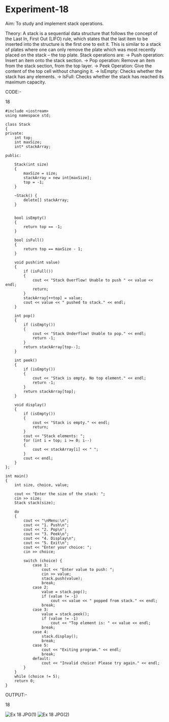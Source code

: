 # Experiment-18
Aim:
To study and implement stack operations.

Theory:
A stack is a sequential data structure that follows the concept of the Last In, First Out (LIFO) rule, which states that the last item to be inserted into the structure is the first one to exit it. This is similar to a stack of plates where one can only remove the plate which was most recently placed on the stack – the top plate.
Stack operations are:
→ Push operation: Insert an item onto the stack section.
→ Pop operation: Remove an item from the stack section, from the top layer.
→ Peek Operation: Give the content of the top cell without changing it.
→ IsEmpty: Checks whether the stack has any elements.
→ IsFull: Checks whether the stack has reached its maximum capacity.

CODE:-

18
```
#include <iostream>
using namespace std;

class Stack 
{
private:
    int top;       
    int maxSize; 
    int* stackArray; 

public:

    Stack(int size) 
    {
        maxSize = size;              
        stackArray = new int[maxSize]; 
        top = -1;                    
    }

    ~Stack() {
        delete[] stackArray;
    }

   
    bool isEmpty() 
    {
        return top == -1;
    }

    bool isFull() 
    {
        return top == maxSize - 1;
    }

    void push(int value) 
    {
        if (isFull()) 
        {
            cout << "Stack Overflow! Unable to push " << value << endl;
            return; 
        }
        stackArray[++top] = value;
        cout << value << " pushed to stack." << endl;
    }

    int pop() 
    {
        if (isEmpty()) 
        {
            cout << "Stack Underflow! Unable to pop." << endl;
            return -1;
        }
        return stackArray[top--];
    }

    int peek() 
    {
        if (isEmpty()) 
        {
            cout << "Stack is empty. No top element." << endl;
            return -1;
        }
        return stackArray[top];
    }

    void display() 
    {
        if (isEmpty()) 
        {
            cout << "Stack is empty." << endl;
            return;
        }
        cout << "Stack elements: ";
        for (int i = top; i >= 0; i--) 
        {
            cout << stackArray[i] << " ";
        }
        cout << endl;
    }
};

int main() 
{
    int size, choice, value;

    cout << "Enter the size of the stack: ";
    cin >> size; 
    Stack stack(size);

    do 
    {
        cout << "\nMenu:\n";
        cout << "1. Push\n";
        cout << "2. Pop\n";
        cout << "3. Peek\n";
        cout << "4. Display\n";
        cout << "5. Exit\n";
        cout << "Enter your choice: ";
        cin >> choice;

        switch (choice) {
            case 1: 
                cout << "Enter value to push: ";
                cin >> value; 
                stack.push(value);
                break;
            case 2:
                value = stack.pop(); 
                if (value != -1)
                    cout << value << " popped from stack." << endl;
                break;
            case 3:
                value = stack.peek();
                if (value != -1)
                    cout << "Top element is: " << value << endl;
                break;
            case 4:
                stack.display();
                break;
            case 5:
                cout << "Exiting program." << endl;
                break;
            default:
                cout << "Invalid choice! Please try again." << endl;
        }
    } 
    while (choice != 5);
    return 0;
}
```

OUTPUT:-

18

![Ex 18 JPG(1)](https://github.com/user-attachments/assets/25be4e94-d696-4b25-bd51-57414f0be576)
![Ex 18 JPG(2)](https://github.com/user-attachments/assets/8047e007-1c65-49df-ad2e-18dc8d462a9d)

